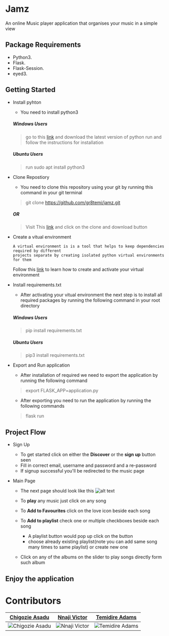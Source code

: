 # Jamz 
An online Music player application that organises your music in a simple view 

## Package Requirements

* Python3.
* Flask.
* Flask-Session.
* eyed3.


## Getting Started
- Install pyhton
   * You need to install python3
  ##### Windows Users
  
    > go to this [link](https://www.python.org/downloads/windows/) and download the latest version of python run and follow the instructions for installation
    
  ##### Ubuntu Users
  
     > run sudo apt install python3
    
- Clone Repostiory
    * You need to clone this repository using your git by running this command in your git terminal
    
     > git clone https://github.com/gr8temi/jamz.git
   
  ##### OR 
   
     > Visit This [link](https://github.com/gr8temi/jamz) and click on the clone and download button
    
- Create a vitual environment
    ``` 
    A virtual environment is is a tool that helps to keep dependencies required by different 
    projects separate by creating isolated python virtual environments for them
    ```
    Follow this [link](https://medium.com/@rockstarik2/how-to-setup-a-virtual-environment-for-python-development-c430877049ac?sk=a607d890870a8f39a9ff05320e5522d8) to learn how to create and activate your virtual environment
    
- Install requirements.txt
    * After activating your vitual environment the next step is to install all required packages by running the following command in your root directory
  ##### Windows Users
  
     > pip install requirements.txt
    
  ##### Ubuntu Users
  
     > pip3 install requirements.txt
     
- Export and Run application
    * After installation of required we need to export the application by running the following command
    
     > export FLASK_APP=application.py
     
    * After exporting you need to run the application by running the following commands
    
     > flask run
    
## Project Flow
- Sign Up
  * To get started click on either the **Discover** or the **sign up** button seen 
  * Fill in correct email, username and password and a re-password
  * If signup successful you'll be redirected to the music page

- Main Page
  * The next page should look like this
  ![alt text](https://res.cloudinary.com/dczmdkhbw/image/upload/v1568005591/main_kdhy10.png)
  
  * To **play** any music just click on any song 
  * To **Add to Favourites** click on the love icon beside each song
  * To **Add to playlist** check one or multiple checkboxes beside each song
    * A playlist button would pop up click on the button
    * choose already existing playlist(note you can add same song many times to same playlist) or create new one
  * Click on any of the albums on the slider to play songs directly form such album

## Enjoy the application     

# Contributors
  | [Chigozie Asadu](https://github.com/cchigo) | [Nnaji Victor](https://github.com/Nnaji-victor) | [Temidire Adams](https://github.com/gr8temi) |
| --- | --- | --- |
|![Chigozie Asadu](https://res.cloudinary.com/dczmdkhbw/image/upload/v1568006550/asadu_weyu8m.gif) | ![Nnaji Victor](https://res.cloudinary.com/dczmdkhbw/image/upload/v1568006550/victor_rfwgks.gif) | ![Temidire Adams](https://res.cloudinary.com/dczmdkhbw/image/upload/v1568006550/temidire_siosjy.gif) |

 
  
  
  
